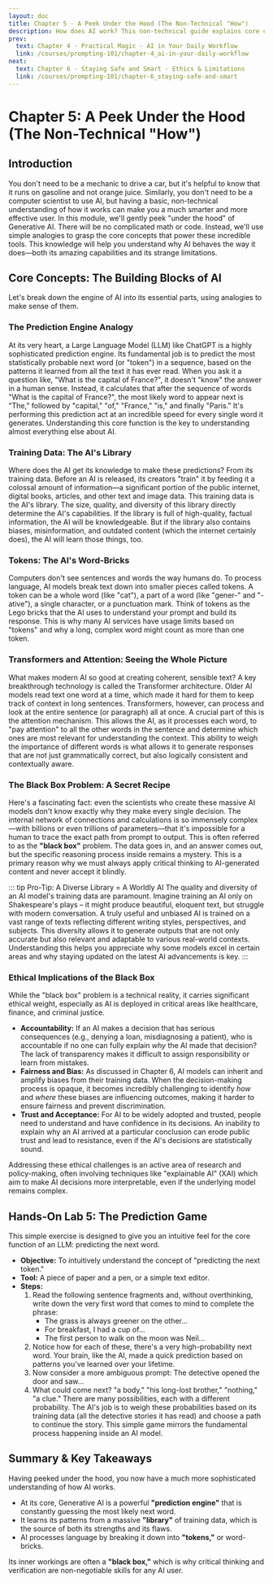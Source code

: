 ```yaml
---
layout: doc
title: Chapter 5 - A Peek Under the Hood (The Non-Technical "How")
description: How does AI work? This non-technical guide explains core concepts like Large Language Models (LLMs), training data, and the 'black box' problem using simple analogies.
prev:
  text: Chapter 4 - Practical Magic - AI in Your Daily Workflow
  link: /courses/prompting-101/chapter-4_ai-in-your-daily-workflow
next:
  text: Chapter 6 - Staying Safe and Smart - Ethics & Limitations
  link: /courses/prompting-101/chapter-6_staying-safe-and-smart
---
```

# Chapter 5: A Peek Under the Hood (The Non-Technical "How")

## Introduction

You don't need to be a mechanic to drive a car, but it's helpful to know that it runs on gasoline and not orange juice. Similarly, you don't need to be a computer scientist to use AI, but having a basic, non-technical understanding of how it works can make you a much smarter and more effective user. In this module, we'll gently peek "under the hood" of Generative AI. There will be no complicated math or code. Instead, we'll use simple analogies to grasp the core concepts that power these incredible tools. This knowledge will help you understand why AI behaves the way it does—both its amazing capabilities and its strange limitations.

## Core Concepts: The Building Blocks of AI

Let's break down the engine of AI into its essential parts, using analogies to make sense of them.

### The Prediction Engine Analogy

At its very heart, a Large Language Model (LLM) like ChatGPT is a highly sophisticated prediction engine. Its fundamental job is to predict the most statistically probable next word (or "token") in a sequence, based on the patterns it learned from all the text it has ever read. When you ask it a question like, "What is the capital of France?", it doesn't "know" the answer in a human sense. Instead, it calculates that after the sequence of words "What is the capital of France?", the most likely word to appear next is "The," followed by "capital," "of," "France," "is," and finally "Paris." It's performing this prediction act at an incredible speed for every single word it generates. Understanding this core function is the key to understanding almost everything else about AI.

### Training Data: The AI's Library

Where does the AI get its knowledge to make these predictions? From its training data. Before an AI is released, its creators "train" it by feeding it a colossal amount of information—a significant portion of the public internet, digital books, articles, and other text and image data. This training data is the AI's library. The size, quality, and diversity of this library directly determine the AI's capabilities. If the library is full of high-quality, factual information, the AI will be knowledgeable. But if the library also contains biases, misinformation, and outdated content (which the internet certainly does), the AI will learn those things, too.

### Tokens: The AI's Word-Bricks

Computers don't see sentences and words the way humans do. To process language, AI models break text down into smaller pieces called tokens. A token can be a whole word (like "cat"), a part of a word (like "gener-" and "-ative"), a single character, or a punctuation mark. Think of tokens as the Lego bricks that the AI uses to understand your prompt and build its response. This is why many AI services have usage limits based on "tokens" and why a long, complex word might count as more than one token.

### Transformers and Attention: Seeing the Whole Picture

What makes modern AI so good at creating coherent, sensible text? A key breakthrough technology is called the Transformer architecture. Older AI models read text one word at a time, which made it hard for them to keep track of context in long sentences. Transformers, however, can process and look at the entire sentence (or paragraph) all at once. A crucial part of this is the attention mechanism. This allows the AI, as it processes each word, to "pay attention" to all the other words in the sentence and determine which ones are most relevant for understanding the context. This ability to weigh the importance of different words is what allows it to generate responses that are not just grammatically correct, but also logically consistent and contextually aware.

### The Black Box Problem: A Secret Recipe

Here's a fascinating fact: even the scientists who create these massive AI models don't know exactly why they make every single decision. The internal network of connections and calculations is so immensely complex—with billions or even trillions of parameters—that it's impossible for a human to trace the exact path from prompt to output. This is often referred to as the **"black box"** problem. The data goes in, and an answer comes out, but the specific reasoning process inside remains a mystery. This is a primary reason why we must always apply critical thinking to AI-generated content and never accept it blindly.

::: tip Pro-Tip: A Diverse Library = A Worldly AI
The quality and diversity of an AI model's training data are paramount. Imagine training an AI only on Shakespeare's plays – it might produce beautiful, eloquent text, but struggle with modern conversation. A truly useful and unbiased AI is trained on a vast range of texts reflecting different writing styles, perspectives, and subjects. This diversity allows it to generate outputs that are not only accurate but also relevant and adaptable to various real-world contexts. Understanding this helps you appreciate why some models excel in certain areas and why staying updated on the latest AI advancements is key.
:::

### Ethical Implications of the Black Box

While the "black box" problem is a technical reality, it carries significant ethical weight, especially as AI is deployed in critical areas like healthcare, finance, and criminal justice.

- **Accountability:** If an AI makes a decision that has serious consequences (e.g., denying a loan, misdiagnosing a patient), who is accountable if no one can fully explain *why* the AI made that decision? The lack of transparency makes it difficult to assign responsibility or learn from mistakes.
- **Fairness and Bias:** As discussed in Chapter 6, AI models can inherit and amplify biases from their training data. When the decision-making process is opaque, it becomes incredibly challenging to identify *how* and *where* these biases are influencing outcomes, making it harder to ensure fairness and prevent discrimination.
- **Trust and Acceptance:** For AI to be widely adopted and trusted, people need to understand and have confidence in its decisions. An inability to explain why an AI arrived at a particular conclusion can erode public trust and lead to resistance, even if the AI's decisions are statistically sound.

Addressing these ethical challenges is an active area of research and policy-making, often involving techniques like "explainable AI" (XAI) which aim to make AI decisions more interpretable, even if the underlying model remains complex.

## Hands-On Lab 5: The Prediction Game

This simple exercise is designed to give you an intuitive feel for the core function of an LLM: predicting the next word.

* **Objective:** To intuitively understand the concept of "predicting the next token."
* **Tool:** A piece of paper and a pen, or a simple text editor.
* **Steps:**
  1. Read the following sentence fragments and, without overthinking, write down the very first word that comes to mind to complete the phrase:
     * The grass is always greener on the other...
     * For breakfast, I had a cup of...
     * The first person to walk on the moon was Neil...
  2. Notice how for each of these, there's a very high-probability next word. Your brain, like the AI, made a quick prediction based on patterns you've learned over your lifetime.
  3. Now consider a more ambiguous prompt: The detective opened the door and saw...
  4. What could come next? "a body," "his long-lost brother," "nothing," "a clue." There are many possibilities, each with a different probability. The AI's job is to weigh these probabilities based on its training data (all the detective stories it has read) and choose a path to continue the story. This simple game mirrors the fundamental process happening inside an AI model.

## Summary & Key Takeaways

Having peeked under the hood, you now have a much more sophisticated understanding of how AI works.

* At its core, Generative AI is a powerful **"prediction engine"** that is constantly guessing the most likely next word.
* It learns its patterns from a massive **"library"** of training data, which is the source of both its strengths and its flaws.
* AI processes language by breaking it down into **"tokens,"** or word-bricks.

Its inner workings are often a **"black box,"** which is why critical thinking and verification are non-negotiable skills for any AI user.
